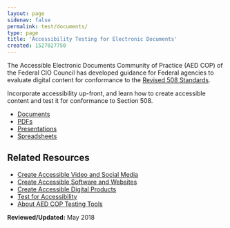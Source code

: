 ```yaml
---
layout: page
sidenav: false
permalink: test/documents/
type: page
title: 'Accessibility Testing for Electronic Documents'
created: 1527027750
---
```


The Accessible Electronic Documents Community of Practice (AED COP) of the Federal CIO Council has developed guidance for Federal agencies to evaluate digital content for conformance to the [Revised 508 Standards][1].

Incorporate accessibility up-front, and learn how to create accessible content and test it for conformance to Section 508.

  * [Documents][2]
  * [PDFs][3]
  * [Presentations][4]
  * [Spreadsheets][5]

## Related Resources

  * [Create Accessible Video and Social Media][6]
  * [Create Accessible Software and Websites][7]
  * [Create Accessible Digital Products][8]
  * [Test for Accessibility][9]
  * [About AED COP Testing Tools][10]

  


**Reviewed/Updated:** May 2018

 [1]: https://www.access-board.gov/guidelines-and-standards/communications-and-it/about-the-ict-refresh/final-rule/text-of-the-standards-and-guidelines
 [2]: /create/documents
 [3]: /create/pdfs
 [4]: /create/presentations
 [5]: /create/spreadsheets
 [6]: /create/video-social
 [7]: /create/software-websites
 [8]: /create
 [9]: /test
 [10]: /test/about-testing-tools